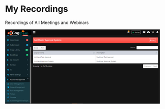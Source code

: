 # My Recordings

Recordings of All Meetings and Webinars

![](../../.gitbook/assets/image%20%28195%29.png)

